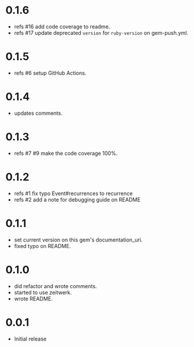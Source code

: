 # 0.1.6

- refs #16 add code coverage to readme.
- refs #17 update deprecated `version` for `ruby-version` on gem-push.yml.

# 0.1.5

- refs #6 setup GitHub Actions.

# 0.1.4

- updates comments.

# 0.1.3

- refs #7 #9 make the code coverage 100%.

# 0.1.2

- refs #1 fix typo Event#recurrences to recurrence
- refs #2 add a note for debugging guide on README

# 0.1.1

- set current version on this gem's documentation_uri.
- fixed typo on README.

# 0.1.0

- did refactor and wrote comments.
- started to use zeitwerk.
- wrote README.

# 0.0.1

- Initial release
